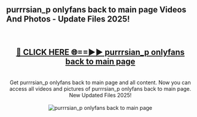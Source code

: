 <h2>purrrsian_p onlyfans back to main page Videos And Photos - Update Files 2025!</h2>
<br>
<div align="center">
<h2><a href="https://linkcuts.com/hfmhzwbr" rel="nofollow">🔴 CLICK HERE 🌐==►► purrrsian_p onlyfans back to main page</a></h2>
<br>
Get purrrsian_p onlyfans back to main page and all content. Now you can access all videos and pictures of purrrsian_p onlyfans back to main page. New Updated Files 2025!
<br>
<br>
<a href="https://linkcuts.com/hfmhzwbr" rel="nofollow" data-target="animated-image.originalLink"><img src="https://i.ibb.co.com/WyWwxjT/player-gif2.gif" alt="purrrsian_p onlyfans back to main page" style="max-width: 100%; display: inline-block;" data-target="animated-image.originalImage"></a>
</div>
<br>